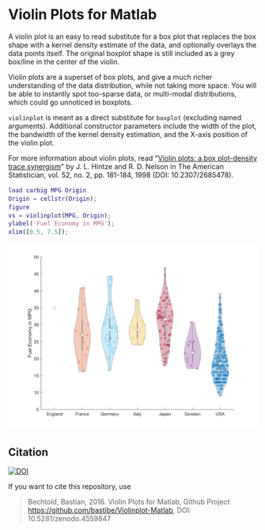 # Violin Plots for Matlab

A violin plot is an easy to read substitute for a box plot that
replaces the box shape with a kernel density estimate of the data, and
optionally overlays the data points itself. The original boxplot shape
is still included as a grey box/line in the center of the violin.

Violin plots are a superset of box plots, and give a much richer
understanding of the data distribution, while not taking more space.
You will be able to instantly spot too-sparse data, or multi-modal
distributions, which could go unnoticed in boxplots.

`violinplot` is meant as a direct substitute for `boxplot` (excluding
named arguments). Additional constructor parameters include the width
of the plot, the bandwidth of the kernel density estimation, and the
X-axis position of the violin plot.

For more information about violin plots, read "[Violin plots: a box
plot-density trace synergism](http://www.stat.cmu.edu/~rnugent/PCMI2016/papers/ViolinPlots.pdf)"
by J. L. Hintze and R. D. Nelson in The American Statistician, vol.
52, no. 2, pp. 181-184, 1998 (DOI: 10.2307/2685478).

```matlab
load carbig MPG Origin
Origin = cellstr(Origin);
figure
vs = violinplot(MPG, Origin);
ylabel('Fuel Economy in MPG');
xlim([0.5, 7.5]);
```

![example image](example.png)

## Citation

[![DOI](https://zenodo.org/badge/60771923.svg)](https://zenodo.org/badge/latestdoi/60771923)

If you want to cite this repository, use 

> Bechtold, Bastian, 2016. Violin Plots for Matlab, Github Project  
> https://github.com/bastibe/Violinplot-Matlab, DOI: 10.5281/zenodo.4559847
